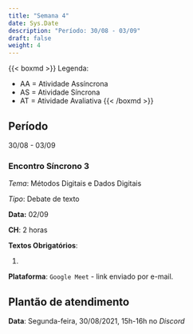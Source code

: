 ```yaml
---
title: "Semana 4"
date: Sys.Date
description: "Período: 30/08 - 03/09"
draft: false
weight: 4
---
```


{{< boxmd >}}
Legenda: 
- AA = Atividade Assíncrona
- AS = Atividade Síncrona
- AT = Atividade Avaliativa
{{< /boxmd >}}

## Período

30/08 - 03/09

### Encontro Síncrono 3

*Tema*: Métodos Digitais e Dados Digitais

*Tipo*: Debate de texto

**Data:** 02/09

**CH**: 2 horas

**Textos Obrigatórios**:

1. []()

**Plataforma**: `Google Meet` - link enviado por e-mail.

## Plantão de atendimento

**Data**: Segunda-feira, 30/08/2021, 15h-16h no *Discord*